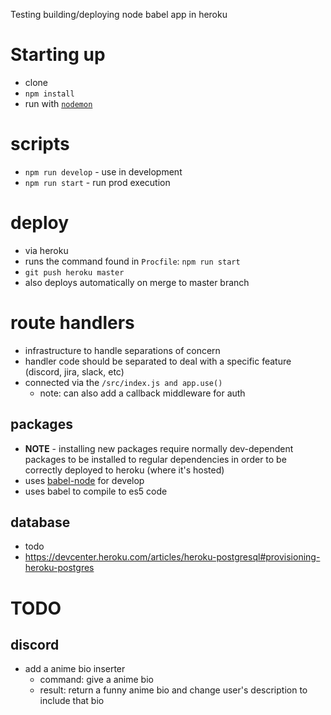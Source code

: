 Testing building/deploying node babel app in heroku


# Starting up
- clone
- `npm install`
- run with [`nodemon`](https://github.com/remy/nodemon)


# scripts
- `npm run develop` - use in development
- `npm run start` - run prod execution


# deploy
- via heroku
- runs the command found in `Procfile`: `npm run start`
- `git push heroku master`
- also deploys automatically on merge to master branch


# route handlers
- infrastructure to handle separations of concern
- handler code should be separated to deal with a specific feature (discord, jira, slack, etc)
- connected via the `/src/index.js and app.use()`
  - note: can also add a callback middleware for auth

## packages
- **NOTE** - installing new packages require normally dev-dependent packages to be installed to regular dependencies in order to be correctly deployed to heroku (where it's hosted)
- uses [babel-node](https://babeljs.io/docs/en/next/babel-node.html) for develop
- uses babel to compile to es5 code


## database
- todo
- https://devcenter.heroku.com/articles/heroku-postgresql#provisioning-heroku-postgres


# TODO

## discord
  - add a anime bio inserter
    - command: give <user> a anime bio
    - result: return a funny anime bio and change user's description to include that bio
